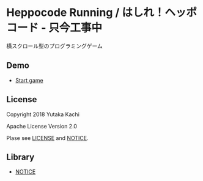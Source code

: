 # Heppocode Running / はしれ！ヘッポコード - 只今工事中

横スクロール型のプログラミングゲーム


## Demo

- [Start game](https://ycatch.github.io/heppo-code-running/)


## License

Copyright 2018 Yutaka Kachi

Apache License Version 2.0

Plase see [LICENSE](LICENSE) and [NOTICE](NOTICE.md).


## Library

- [NOTICE](NOTICE.md)
